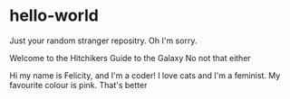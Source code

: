 # hello-world
Just your random stranger repositry. 
Oh I'm sorry. 

Welcome to the Hitchikers Guide to the Galaxy
No not that either

Hi my name is Felicity, and I'm a coder! I love cats and I'm a feminist. My favourite colour is pink. 
That's better
